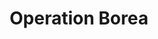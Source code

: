 ---
mission_id: borea
editorsChoice:
title: "Operation Borea"
authors: 
    - "Joseph \"Roh\" Freistuhler"
date:
filename: "borea.zip"
description: "Shortly before the Emperor's second demise, he commissioned a new class of Super Star Destroyer, the Sovereign class. The main shipyards for this new class are located on the planet Borea, of the Borea system, deep within the Galorndon Cluster. The facility has been charged with the construction of the second Sovereign Class Super Star Destroyer, the Despot. The New Republic has selected you to infiltrate the facility and retrieve the plans for this new technological terror."
heroImage: "./borea.png"
levelReplaced:	SECBASE
difficulty: no
bm:	no
fme: no
wax: no
three_do: no
voc: no
gmd: no
vue: no
lfd: no
base: "New level from scratch" 
editors: "DFUSE 2.42"

---
